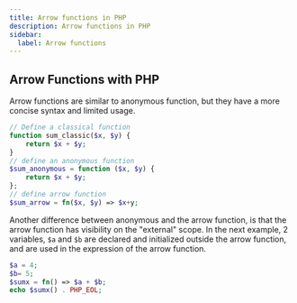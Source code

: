 ```yaml
---
title: Arrow functions in PHP
description: Arrow functions in PHP
sidebar:
  label: Arrow functions
---
```


## Arrow Functions with PHP

Arrow functions are similar to anonymous function, but they have a more concise syntax and limited usage.

```php
// Define a classical function
function sum_classic($x, $y) {
    return $x + $y;
}
// define an anonymous function
$sum_anonymous = function ($x, $y) {
    return $x + $y;
};
// define arrow function
$sum_arrow = fn($x, $y) => $x+y;


```

Another difference between anonymous and the arrow function, is that the arrow function has visibility on the "external" scope. In the next example, 2 variables, `$a` and `$b` are declared and initialized outside the arrow function, and are used in the expression of the arrow function.

```php
$a = 4;
$b= 5;
$sumx = fn() => $a + $b;
echo $sumx() . PHP_EOL;
```
